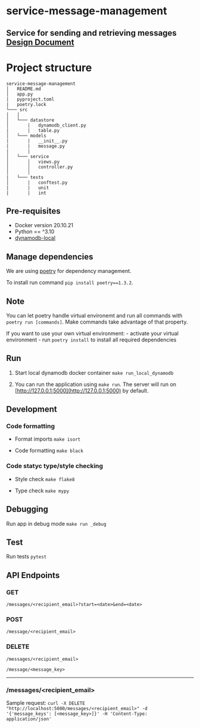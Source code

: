 # service-message-management
Service for sending and retrieving messages 
**[Design Document](https://sideways-snowplow-199.notion.site/Design-Document-service-message-management-99fadbd5af8042acb54d8222759c0ed9)**
---

<h1>Project structure</h1>

```
service-message-management
│   README.md
│   app.py
|   pyproject.toml
|   poetry.lock
└─── src
│   │
│   └─── datastore
│       |   dynamodb_client.py
|       |   table.py
│   └─── models
|       |   __init__.py
|       |   message.py
|       |
│   └─── service
│       │   views.py
│       │   controller.py
│       │
|   └─── tests
│       |   conftest.py
|       |   unit
|       |   int
```

## Pre-requisites

- Docker version 20.10.21
- Python == ^3.10
- [dynamodb-local](https://hub.docker.com/r/amazon/dynamodb-local)

## Manage dependencies

We are using [poetry](https://python-poetry.org/) for dependency management.

To install run command `pip install poetry==1.3.2`.

## Note 
You can let poetry handle virtual environemt and run all commands with `poetry run [commands]`. Make commands take advantage of that property.

If you want to use your own virtual environment:
    - activate your virtual environment
    - run `poetry install` to install all required dependencies 

## Run

1. Start local dynamodb docker container `make run_local_dynamodb`

2. You can run the application using `make run`. The server will run on [http://127.0.0.1:5000](http://127.0.0.1:5000) by default.

## Development
### Code formatting

- Format imports `make isort`

- Code formatting `make black`
### Code statyc type/style checking 

- Style check `make flake8`

- Type check `make mypy`


## Debugging

Run app in debug mode `make run _debug`

## Test
Run tests `pytest`

## API Endpoints


### GET
`/messages/<recipient_email>?start=<date>&end=<date>`

### POST
`/message/<recipient_email>`

### DELETE
`/messages/<recipient_email>`

`/message/<message_key>`

---

### /messages/<recipient_email>
Sample request:
`curl -X DELETE "http://localhost:5000/messages/<recipient_email>" -d '{'message_keys': [<message_key>]}' -H 'Content-Type: application/json'`
